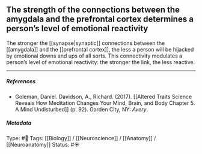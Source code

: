 ## The strength of the connections between the amygdala and the prefrontal cortex determines a person’s level of emotional reactivity # 

The stronger the [[synapse|synaptic]] connections between the [[amygdala]] and the [[prefrontal cortex]], the less a person will be hijacked by emotional downs and ups of all sorts. This connectivity modulates a person’s level of emotional reactivity: the stronger the link, the less reactive.

___

##### References

- Goleman, Daniel. Davidson, A., Richard. (2017). [[Altered Traits Science Reveals How Meditation Changes Your Mind, Brain, and Body Chapter 5. A Mind Undisturbed]] (p. 92). Garden City, NY: _Avery_.

##### Metadata

Type: #🔴 
Tags: [[Biology]] / [[Neuroscience]] / [[Anatomy]] / [[Neuroanatomy]] 
Status: #☀️ 